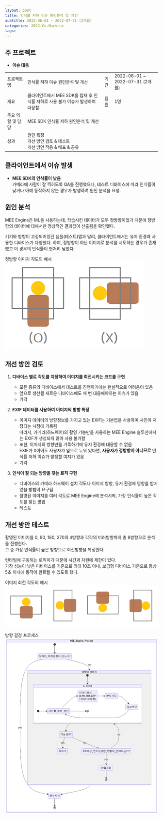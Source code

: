 ```yaml
---
layout: post
title: 인식률 저하 이슈 원인분석 및 개선
subtitle: 2022-06-01 ~ 2022-07-31 (2개월)
categories: 2022.Co.Marvrus
tags: 
---
```


## 주 프로젝트
- **이슈 대응**
<table>
  <tr>
    <td>프로젝트명</td>
    <td>인식률 저하 이슈 원인분석 및 개선</td>
    <td>기간</td>
    <td>2022-06-01 ~ 2022-07-31 (2개월)</td>
  </tr>
  <tr>
    <td>개요</td>
    <td>클라이언트에서 MEE SDK를 탑재 후 인식률 저하로 사용 불가 이슈가 발생하여 대응함</td>
    <td>팀원</td>
    <td>1명</td>
  </tr>
  <tr>
    <td>주요 역할 및 담당</td>
    <td colspan="3">MEE SDK 인식률 저하 원인분석 및 개선</td>
  </tr>
  <tr>
    <td>성과</td>
    <td colspan="3">원인 특정<br>
    개선 방안 검토 & 테스트<br>
    개선 방안 적용 & 배포 & 공유</td>
  </tr>
</table>

## 클라이언트에서 이슈 발생  
- **MEE SDK의 인식률이 낮음**  
  카메라에 사람이 잘 찍히도록 QA를 진행했으나, 테스트 디바이스에 따라 인식률이 낮거나 아얘 동작하지 않는 경우가 발생하여 원인 분석을 요청.  

## 원인 분석
<p>MEE Engine은 ML을 사용하는데, 학습시킨 데이터가 모두 정방향이었기 때문에 정방향의 데이터에 대해서만 정상적인 결과값이 산출됨을 확인했다.</p>
<p>기기와 방향이 고정되어있던 샘플(테스트)앱과 달리, 클라이언트에서는 유저 환경과 사용한 디바이스가 다양했다. 하여, 정방향이 아닌 이미지로 분석을 시도하는 경우가 존재했고 이 경우의 인식률이 현저히 낮았다.</p>

정방향 이미지 각도의 예시  
[![정방향 이미지 각도의 예시](https://raw.githubusercontent.com/SeungHyeon-Hong/SeungHyeon-Hong.github.io/main/assets/img/20220601_img_rotation_example.png)](https://raw.githubusercontent.com/SeungHyeon-Hong/SeungHyeon-Hong.github.io/main/assets/img/20220601_img_rotation_example.png)  

## 개선 방안 검토
1. **디바이스 별로 각도를 지정하여 이미지를 회전시키는 코드를 구현**  
   - 모든 종류의 디바이스에서 테스트를 진행하기에는 현실적으로 어려움이 있음  
   - 앞으로 생산될 새로운 디바이스에도 매 번 대응해야하는 이슈가 있음  
   - 기각  

2. **EXIF 데이터를 사용하여 이미지의 방향 특정**  
   - 이미지 데이터의 방향정보를 가지고 있는 EXIF는 기본앱을 사용하여 사진이 저장되는 시점에 기록됨  
    따라서, 카메라(하드웨어)의 촬영 기능만을 사용하는 MEE Engine 솔루션에서는 EXIF가 생성되지 않아 사용 불가함  
   - 또한, 이미지의 방향만을 기록하기에 유저 환경에 대응할 수 없음  
    EXIF가 0이어도 사용자가 옆으로 누워 있다면, **사용자가 정방향이 아니므로** 인식률 저하 이슈가 발생할 여지가 있음  
   - 기각  

3. **인식이 잘 되는 방향을 찾는 로직 구현**
   - 디바이스의 카메라 하드웨어 설치 각도나 이미지 방향, 유저 환경에 영향을 받지 않을 방법이 요구됨  
   - 촬영된 이미지를 여러 각도로 MEE Engine에 분석시켜, 가장 인식률이 높은 각도를 찾는 방법  
   - 테스트  

## 개선 방안 테스트  
<p>촬영된 이미지를 0, 90, 180, 270의 4방향과 각각의 미러방향까지 총 8방향으로 분석을 진행한다.<br>
그 중 가장 인식률이 높은 방향으로 회전방향을 특정한다.</p>
<p>런타임에 구동되는 로직이기 때문에 시간과 자원에 제한이 있다.<br>
가장 성능이 낮은 디바이스를 기준으로 최대 10초 이내, 보급형 디바이스 기준으로 통상 5초 이내에 동작이 완료될 수 있도록 했다.</p>

이미지 회전 각도의 예시  
[![이미지 회전 각도의 예시](https://raw.githubusercontent.com/SeungHyeon-Hong/SeungHyeon-Hong.github.io/main/assets/img/20220601_img_rotation_example2.png)](https://raw.githubusercontent.com/SeungHyeon-Hong/SeungHyeon-Hong.github.io/main/assets/img/20220601_img_rotation_example2.png)  

방향 결정 프로세스  
[![방향 결정 프로세스](https://raw.githubusercontent.com/SeungHyeon-Hong/SeungHyeon-Hong.github.io/main/assets/img/20220601_rotation_deside_process.png)](https://raw.githubusercontent.com/SeungHyeon-Hong/SeungHyeon-Hong.github.io/main/assets/img/20220601_rotation_deside_process.png)  
<!-- (https://mermaid.live/edit#pako:eNqtVG9r00Ac_irHvdKZQjYYahgbQ_tOYehLIyEmtxloLuOSCmUUWo0wbEEHqwxpSqeMOhis26KMMd_4cZLLd_CSS8ylTtCxe3Ecz--5535_bwsajomgAl1P99BDS98gul17taDiDACP63WtjjcsjLQ14hjIdbdUDNh6Nvcc1GrLgI4HySCkE19LPvXp2I-nh8nHAxqEGh1tx-92o2lnhd_4F2YqGX_3qR_Q3pCOdoACWsjl90U8fZl5oOL_kwbcEJ1O2Y14f0gnXaBgh4vwnYf9Jy8Pu6Ssag9aRgMJeLpMiyDDsxwMHj2pWn4n7PURcyzpMt8-v42_9LWk_yHufa2S_0LiAkEYH5_TSYfHuvSCLN-SpfuyNH9Plhbuyj8vUuhONO3aFiEO4bHcnnngeiI8iUUh4vd-VVW0ZFSWwejsko47dHRQpYqWm8lL1g8FsV0ey1NRgrx0pSEHMuO8TMPt6PQH826lZIgod3d0lMcptOiVzMU0xUFI33Q1GpzTXkD9k-jsWzIYakKf7odMMRnsFd2qgKIv03U9DSHWG9MTJ2M29IqtUpJ2MalXDGClpdhsq7gNJWgjYuuWyX6mbMJU6L1ENlKhwo4mWtebDU-FnKo3PedpCxtQWdcbLpJgc9MsP7MZtG5ankNysP0LRGdS_Q) -->

<p><br></p>
